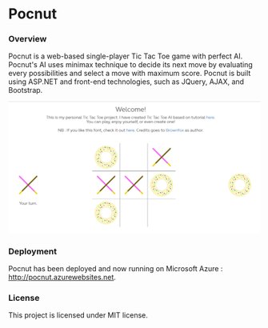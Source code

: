 # Pocnut
### Overview
Pocnut is a web-based single-player Tic Tac Toe game with perfect AI. Pocnut's AI uses minimax technique to decide its next move by evaluating every possibilities and select a move with maximum score. Pocnut is built using ASP.NET and front-end technologies, such as JQuery, AJAX, and Bootstrap.

![Pocnut](screenshot.png)

### Deployment
Pocnut has been deployed and now running on Microsoft Azure : http://pocnut.azurewebsites.net.

### License
This project is licensed under MIT license.

